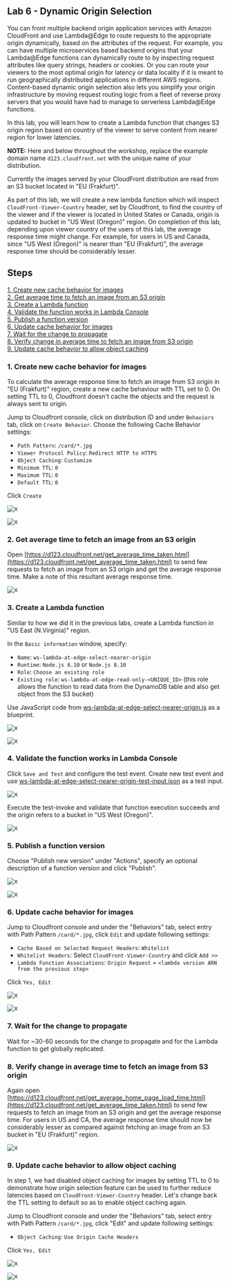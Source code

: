 ## Lab 6 - Dynamic Origin Selection

You can front multiple backend origin application services with Amazon CloudFront and use Lambda@Edge to route requests to the appropriate origin dynamically, based on the attributes of the request. For example, you can have multiple microservices based backend origins that your Lambda@Edge functions can dynamically route to by inspecting request attributes like query strings, headers or cookies. Or you can route your viewers to the most optimal origin for latency or data locality if it is meant to run geographically distributed applications in different AWS regions. Content-based dynamic origin selection also lets you simplify your origin infrastructure by moving request routing logic from a fleet of reverse proxy servers that you would have had to manage to serverless Lambda@Edge functions.

In this lab, you will learn how to create a Lambda function that changes S3 origin region based on country of the viewer to serve content from nearer region for lower latencies. 

**NOTE:** Here and below throughout the workshop, replace the example domain name `d123.cloudfront.net` with the unique name of your distribution.

Currently the images served by your CloudFront distribution are read from an S3 bucket located in "EU (Frakfurt)". 

As part of this lab, we will create a new lambda function which will inspect `CloudFront-Viewer-Country` header, set by Cloudfront, to find the country of the viewer and if the viewer is located in United States or Canada, origin is updated to bucket in "US West (Oregon)" region. On completion of this lab, depending upon viewer country of the users of this lab, the average response time might change. For example, for users in US and Canada, since "US West (Oregon)" is nearer than "EU (Frakfurt)", the average response time should be considerably lesser.

## Steps

[1. Create new cache behavior for images](#1-create-new-cache-behavior-for-images)  
[2. Get average time to fetch an image from an S3 origin](#2-get-average-time-to-fetch-an-image-from-an-s3-origin)  
[3. Create a Lambda function](#3-create-a-lambda-function)  
[4. Validate the function works in Lambda Console](#4-validate-the-function-works-in-lambda-console)  
[5. Publish a function version](#5-publish-a-function-version)  
[6. Update cache behavior for images](#6-update-cache-behavior-for-images)  
[7. Wait for the change to propagate](#7-wait-for-the-change-to-propagate)  
[8. Verify change in average time to fetch an image from S3 origin](#8-verify-change-in-average-time-to-fetch-an-image-from-s3-origin)  
[9. Update cache behavior to allow object caching](#9-update-cache-behavior-to-allow-object-caching)  

### 1. Create new cache behavior for images

To calculate the average response time to fetch an image from S3 origin in "EU (Frakfurt)" region, create a new cache behaviour with TTL set to 0. On setting TTL to 0, Cloudfront doesn't cache the objects and the request is always sent to origin.

Jump to Cloudfront console, click on distribution ID and under `Behaviors` tab, click on `Create Behavior`. Choose the following Cache Behavior settings:
* `Path Pattern`: `/card/*.jpg`
* `Viewer Protocol Policy`: `Redirect HTTP to HTTPS`
* `Object Caching`: `Customize`
* `Minimum TTL`: `0`
* `Maximum TTL`: `0`
* `Default TTL`: `0`

Click `Create`

<kbd>![x](./img/create-new-behavior.png)</kbd>

<kbd>![x](./img/create-new-behavior2.png)</kbd>

### 2. Get average time to fetch an image from an S3 origin

Open [https://d123.cloudfront.net/get_average_time_taken.html](https://d123.cloudfront.net/get_average_time_taken.html) to send few requests to fetch an image from an S3 origin and get the average response time. Make a note of this resultant average response time.

<kbd>![x](./img/get-average-response-time.png)</kbd>

### 3. Create a Lambda function

Similar to how we did it in the previous labs, create a Lambda function in "US East (N.Virginia)" region.

In the `Basic information` window, specify:
* `Name`: `ws-lambda-at-edge-select-nearer-origin`
* `Runtime`: `Node.js 6.10` or `Node.js 8.10`
* `Role`: `Choose an existing role`
* `Existing role`: `ws-lambda-at-edge-read-only-<UNIQUE_ID>` (this role allows the function to read data from the DynamoDB table and also get object from the S3 bucket)

Use JavaScript code from [ws-lambda-at-edge-select-nearer-origin.js](./ws-lambda-at-edge-select-nearer-origin.js) as a blueprint.

<kbd>![x](./img/create-function-select-nearer-origin.png)</kbd>

<kbd>![x](./img/create-function-select-nearer-origin2.png)</kbd>

### 4. Validate the function works in Lambda Console

Click `Save and Test` and configure the test event. Create new test event and use [ws-lambda-at-edge-select-nearer-origin-test-input.json](./ws-lambda-at-edge-select-nearer-origin-test-input.json) as a test input.

<kbd>![x](./img/configure-test-event.png)</kbd>

Execute the test-invoke and validate that function execution succeeds and the origin refers to a bucket in "US West (Oregon)".

<kbd>![x](./img/test-invoke-select-nearer-origin.png)</kbd>

### 5. Publish a function version

Choose "Publish new version" under "Actions", specify an optional description of a function version and click "Publish".

<kbd>![x](./img/publish-function-version.png)</kbd>

<kbd>![x](./img/publish-function-version2.png)</kbd>


### 6. Update cache behavior for images

Jump to Cloudfront console and under the "Behaviors" tab, select entry with Path Pattern `/card/*.jpg`, click `Edit` and update following settings:
* `Cache Based on Selected Request Headers`: `Whitelist`
* `Whitelist Headers`: Select `CloudFront-Viewer-Country` and click `Add >>`
* `Lambda Function Associations`: `Origin Request` = `<lambda version ARN from the previous step>`

 Click `Yes, Edit`

<kbd>![x](./img/update-behavior.png)</kbd>

<kbd>![x](./img/update-behavior2.png)</kbd>

### 7. Wait for the change to propagate

Wait for ~30-60 seconds for the change to propagate and for the Lambda function to get globally replicated.

### 8. Verify change in average time to fetch an image from S3 origin

Again open [https://d123.cloudfront.net/get_average_home_page_load_time.html](https://d123.cloudfront.net/get_average_time_taken.html) to send few requests to fetch an image from an S3 origin and get the average response time. For users in US and CA, the average response time should now be considerably lesser as compared against fetching an image from an S3 bucket in "EU (Frakfurt)" region.

<kbd>![x](./img/get-updated-average-response-time.png)</kbd>

### 9. Update cache behavior to allow object caching

In step 1, we had disabled object caching for images by setting TTL to 0 to demonstrate how origin selection feature can be used to further reduce latencies based on `CloudFront-Viewer-Country` header. Let's change back the TTL setting to default so as to enable object caching again.

Jump to Cloudfront console and under the "Behaviors" tab, select entry with Path Pattern `/card/*.jpg`, click "Edit" and update following settings:
* `Object Caching`: `Use Origin Cache Headers`

Click `Yes, Edit`

<kbd>![x](./img/update-behavior.png)</kbd>

<kbd>![x](./img/update-behavior-ttl.png)</kbd>